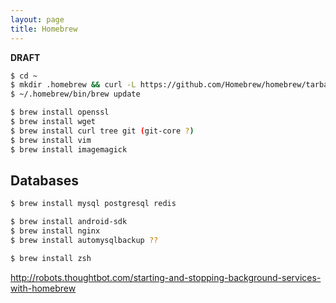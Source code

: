 ```yaml
---
layout: page
title: Homebrew
---
```


**DRAFT**

```bash
$ cd ~
$ mkdir .homebrew && curl -L https://github.com/Homebrew/homebrew/tarball/master | tar xz --strip 1 -C .homebrew
$ ~/.homebrew/bin/brew update

$ brew install openssl
$ brew install wget
$ brew install curl tree git (git-core ?)
$ brew install vim
$ brew install imagemagick
```

## Databases

```bash
$ brew install mysql postgresql redis
```

```bash
$ brew install android-sdk
$ brew install nginx
$ brew install automysqlbackup ??

$ brew install zsh
```

http://robots.thoughtbot.com/starting-and-stopping-background-services-with-homebrew
